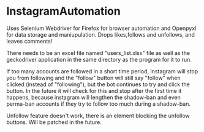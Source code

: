 # InstagramAutomation
Uses Selenium Webdriver for Firefox for browser automation and Openpyxl for data storage and maniupulation. Drops likes,follows and unfollows, and leaves comments!


There needs to be an excel file named "users_list.xlsx" file as well as the geckodriver application in the same directory as the program for it to run.

If too many accounts are followed in a short time period, Instagram will stop you from following and the "follow" button will still say "follow" when clicked (instead of "following"), but the bot continues to try and click the button. In the future it will check for this and stop after the first time it happens, because instagram will lengthen the shadow-ban and even perma-ban accounts if they try to follow too much during a shadow-ban.

Unfollow feature doesn't work, there is an element blocking the unfollow buttons. Will be patched in the future.
